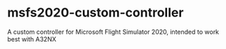 # msfs2020-custom-controller
A custom controller for Microsoft Flight Simulator 2020, intended to work best with A32NX
